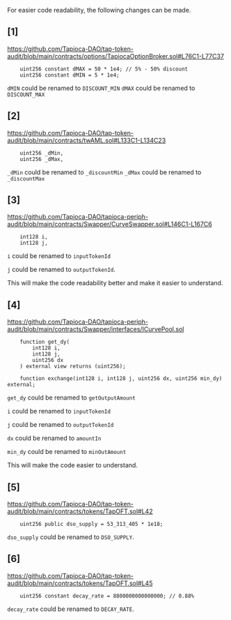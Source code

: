 For easier code readability, the following changes can be made.
## [1]
https://github.com/Tapioca-DAO/tap-token-audit/blob/main/contracts/options/TapiocaOptionBroker.sol#L76C1-L77C37
    
```
    uint256 constant dMAX = 50 * 1e4; // 5% - 50% discount
    uint256 constant dMIN = 5 * 1e4;
```

`dMIN` could be renamed to `DISCOUNT_MIN` 
`dMAX` could be renamed to `DISCOUNT_MAX`

## [2]

https://github.com/Tapioca-DAO/tap-token-audit/blob/main/contracts/twAML.sol#L133C1-L134C23

```
    uint256 _dMin,
    uint256 _dMax,
```

`_dMin` could be renamed to `_discountMin`
`_dMax` could be renamed to `_discountMax`

## [3]

https://github.com/Tapioca-DAO/tapioca-periph-audit/blob/main/contracts/Swapper/CurveSwapper.sol#L146C1-L167C6

```
    int128 i,
    int128 j,
```

`i` could be renamed to `inputTokenId`

`j` could be renamed to `outputTokenId`. 

This will make the code readability better and make it easier to understand.

## [4]

https://github.com/Tapioca-DAO/tapioca-periph-audit/blob/main/contracts/Swapper/interfaces/ICurvePool.sol

```
    function get_dy(
        int128 i,
        int128 j,
        uint256 dx
    ) external view returns (uint256);

    function exchange(int128 i, int128 j, uint256 dx, uint256 min_dy) external;
```

`get_dy` could be renamed to `getOutputAmount`

`i` could be renamed to `inputTokenId`

`j` could be renamed to `outputTokenId`

`dx` could be renamed to `amountIn`

`min_dy` could be renamed to `minOutAmount`

This will make the code easier to understand.

## [5]

https://github.com/Tapioca-DAO/tap-token-audit/blob/main/contracts/tokens/TapOFT.sol#L42

```
    uint256 public dso_supply = 53_313_405 * 1e18;
```

`dso_supply` could be renamed to `DSO_SUPPLY`.

## [6]

https://github.com/Tapioca-DAO/tap-token-audit/blob/main/contracts/tokens/TapOFT.sol#L45

```
    uint256 constant decay_rate = 8800000000000000; // 0.88%
```

`decay_rate` could be renamed to `DECAY_RATE`.


